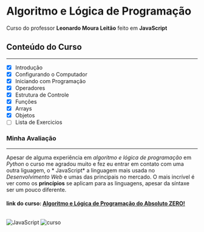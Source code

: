 # Algoritmo e Lógica de Programação
Curso do professor **Leonardo Moura Leitão** feito em **JavaScript**

## Conteúdo do Curso
---
- [x] Introdução
- [x] Configurando o Computador
- [x] Iniciando com Programação
- [x] Operadores
- [x] Estrutura de Controle
- [x] Funções
- [x] Arrays
- [x] Objetos
- [ ] Lista de Exercicios

### Minha Avaliação
---
Apesar de alguma experiência em *algoritmo e lógica de programação* em *Python* o curso me agradou muito e fez eu entrar em contato com uma outra liguagem, o * JavaScript* a linguagem mais usada no *Desenvolvimento Web* e umas das principais no mercado. O mais incrível é ver como os **princípios** se aplicam para as linguagens, apesar da síntaxe ser um pouco diferente.

#### link do curso: [Algoritmo e Lógica de Programação do Absoluto ZERO!](https://www.udemy.com/course/aprenda-programacao-do-absoluto-zero-o-seu-primeiro-curso/learn/lecture/23038402?start=1#overview)

######
![JavaScript](https://marcas-logos.net/wp-content/uploads/2020/11/JavaScript-logo.png)
![curso](https://s3.amazonaws.com/thinkific-import/220759/AaQOupKTMCZDEzzmIaSR_SO-LOGO-300.png)